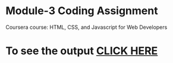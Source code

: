 

# Module-3 Coding Assignment

Coursera course: HTML, CSS, and Javascript for Web Developers

# To see the output [CLICK HERE](https://github.com/A07ashu/Assignment_3/tree/main/Assignment3/index.html)
